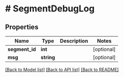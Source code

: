# # SegmentDebugLog

## Properties

Name | Type | Description | Notes
------------ | ------------- | ------------- | -------------
**segment_id** | **int** |  | [optional]
**msg** | **string** |  | [optional]

[[Back to Model list]](../../README.md#models) [[Back to API list]](../../README.md#endpoints) [[Back to README]](../../README.md)
